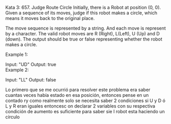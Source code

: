 Kata 3: 657. Judge Route Circle
Initially, there is a Robot at position (0, 0). Given a sequence of its moves, judge if this robot makes a circle, which means it moves back to the original place.

The move sequence is represented by a string. And each move is represent by a character. The valid robot moves are R (Right), L(Left), U (Up) and D (down). The output should be true or false representing whether the robot makes a circle.

Example 1:

Input: "UD"  Output: true  
Example 2:

Input: "LL"  Output: false 
 
 Lo primero que se me ocurrió para resolver este problema era saber cuantas veces había estado en esa posición, entonces pense en un contado ry como realmente solo se necesita saber 2 condiciones si U y D ó L y R eran iguales entoncesc on declarar 2 variables con su respectiva condición de aumento es suficiente para saber sie l robot esta haciendo un círculo 